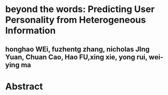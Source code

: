 # beyond the words: Predicting User Personality from Heterogeneous Information
## honghao WEi, fuzhentg zhang, nicholas JIng Yuan, Chuan Cao, Hao FU,xing xie, yong rui, wei-ying ma

# Abstract


